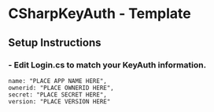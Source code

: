 # CSharpKeyAuth - Template
## Setup Instructions
### - Edit Login.cs to match your KeyAuth information. 
```
name: "PLACE APP NAME HERE",
ownerid: "PLACE OWNERID HERE",
secret: "PLACE SECRET HERE",
version: "PLACE VERSION HERE"
```
                   
                   
